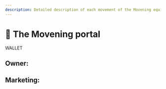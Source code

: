 ```yaml
---
description: Detailed description of each movement of the Movening equipment
---
```


# 🔮 The Movening portal

WALLET

## Owner:

## Marketing:
